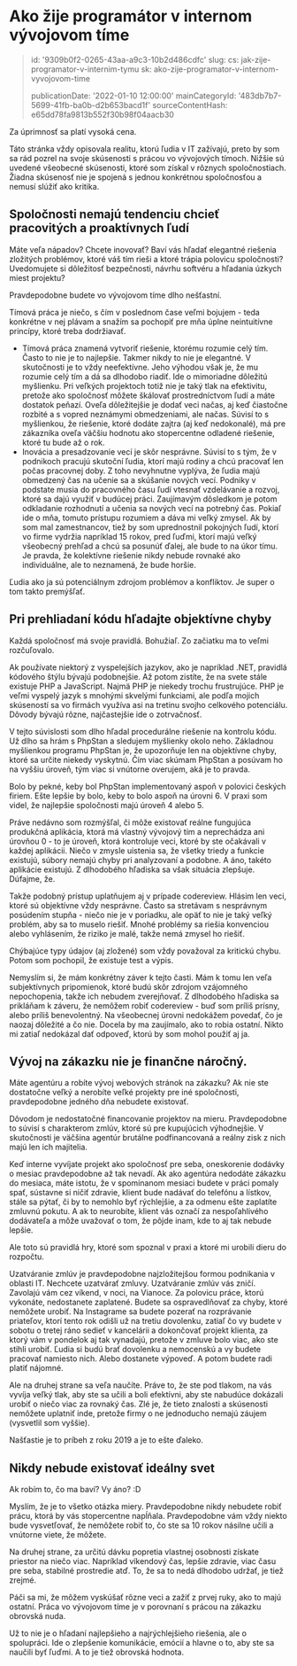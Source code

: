 Ako žije programátor v internom vývojovom tíme
==============================================

> id: '9309b0f2-0265-43aa-a9c3-10b2d486cdfc'
> slug:
> 	cs: jak-zije-programator-v-internim-tymu
> 	sk: ako-zije-programator-v-internom-vyvojovom-time
> 
> publicationDate: '2022-01-10 12:00:00'
> mainCategoryId: '483db7b7-5699-41fb-ba0b-d2b653bacd1f'
> sourceContentHash: e65dd78fa9813b552f30b98f04aacb30

Za úprimnosť sa platí vysoká cena.

Táto stránka vždy opisovala realitu, ktorú ľudia v IT zažívajú, preto by som sa rád pozrel na svoje skúsenosti s prácou vo vývojových tímoch. Nižšie sú uvedené všeobecné skúsenosti, ktoré som získal v rôznych spoločnostiach. Žiadna skúsenosť nie je spojená s jednou konkrétnou spoločnosťou a nemusí slúžiť ako kritika.

Spoločnosti nemajú tendenciu chcieť pracovitých a proaktívnych ľudí
----------------------------------------------

Máte veľa nápadov? Chcete inovovať? Baví vás hľadať elegantné riešenia zložitých problémov, ktoré váš tím rieši a ktoré trápia polovicu spoločnosti? Uvedomujete si dôležitosť bezpečnosti, návrhu softvéru a hľadania úzkych miest projektu?

Pravdepodobne budete vo vývojovom tíme dlho nešťastní.

Tímová práca je niečo, s čím v poslednom čase veľmi bojujem - teda konkrétne v nej plávam a snažím sa pochopiť pre mňa úplne neintuitívne princípy, ktoré treba dodržiavať.

- Tímová práca znamená vytvoriť riešenie, ktorému rozumie celý tím. Často to nie je to najlepšie. Takmer nikdy to nie je elegantné. V skutočnosti je to vždy neefektívne. Jeho výhodou však je, že mu rozumie celý tím a dá sa dlhodobo riadiť. Ide o mimoriadne dôležitú myšlienku. Pri veľkých projektoch totiž nie je taký tlak na efektivitu, pretože ako spoločnosť môžete škálovať prostredníctvom ľudí a máte dostatok peňazí. Oveľa dôležitejšie je dodať veci načas, aj keď čiastočne rozbité a s vopred neznámymi obmedzeniami, ale načas. Súvisí to s myšlienkou, že riešenie, ktoré dodáte zajtra (aj keď nedokonalé), má pre zákazníka oveľa väčšiu hodnotu ako stopercentne odladené riešenie, ktoré tu bude až o rok.
- Inovácia a presadzovanie vecí je skôr nesprávne. Súvisí to s tým, že v podnikoch pracujú skutoční ľudia, ktorí majú rodiny a chcú pracovať len počas pracovnej doby. Z toho nevyhnutne vyplýva, že ľudia majú obmedzený čas na učenie sa a skúšanie nových vecí. Podniky v podstate musia do pracovného času ľudí vtesnať vzdelávanie a rozvoj, ktoré sa dajú využiť v budúcej práci. Zaujímavým dôsledkom je potom odkladanie rozhodnutí a učenia sa nových vecí na potrebný čas. Pokiaľ ide o mňa, tomuto prístupu rozumiem a dáva mi veľký zmysel. Ak by som mal zamestnancov, tiež by som uprednostnil pokojných ľudí, ktorí vo firme vydržia napríklad 15 rokov, pred ľuďmi, ktorí majú veľký všeobecný prehľad a chcú sa posunúť ďalej, ale bude to na úkor tímu. Je pravda, že kolektívne riešenie nikdy nebude rovnaké ako individuálne, ale to neznamená, že bude horšie.

Ľudia ako ja sú potenciálnym zdrojom problémov a konfliktov. Je super o tom takto premýšľať.

Pri prehliadaní kódu hľadajte objektívne chyby
----------------------------------------

Každá spoločnosť má svoje pravidlá. Bohužiaľ. Zo začiatku ma to veľmi rozčuľovalo.

Ak používate niektorý z vyspelejších jazykov, ako je napríklad .NET, pravidlá kódového štýlu bývajú podobnejšie. Až potom zistíte, že na svete stále existuje PHP a JavaScript. Najmä PHP je niekedy trochu frustrujúce. PHP je veľmi vyspelý jazyk s mnohými skvelými funkciami, ale podľa mojich skúseností sa vo firmách využíva asi na tretinu svojho celkového potenciálu. Dôvody bývajú rôzne, najčastejšie ide o zotrvačnosť.

V tejto súvislosti som dlho hľadal procedurálne riešenie na kontrolu kódu. Už dlho sa hrám s PhpStan a sledujem myšlienky okolo neho. Základnou myšlienkou programu PhpStan je, že upozorňuje len na objektívne chyby, ktoré sa určite niekedy vyskytnú. Čím viac skúmam PhpStan a posúvam ho na vyššiu úroveň, tým viac si vnútorne overujem, aká je to pravda.

Bolo by pekné, keby bol PhpStan implementovaný aspoň v polovici českých firiem. Ešte lepšie by bolo, keby to bolo aspoň na úrovni 6. V praxi som videl, že najlepšie spoločnosti majú úroveň 4 alebo 5.

Práve nedávno som rozmýšľal, či môže existovať reálne fungujúca produkčná aplikácia, ktorá má vlastný vývojový tím a neprechádza ani úrovňou 0 - to je úroveň, ktorá kontroluje veci, ktoré by ste očakávali v každej aplikácii. Niečo v zmysle uistenia sa, že všetky triedy a funkcie existujú, súbory nemajú chyby pri analyzovaní a podobne. A áno, takéto aplikácie existujú. Z dlhodobého hľadiska sa však situácia zlepšuje. Dúfajme, že.

Takže podobný prístup uplatňujem aj v prípade codereview. Hlásim len veci, ktoré sú objektívne vždy nesprávne. Často sa stretávam s nesprávnym posúdením stupňa - niečo nie je v poriadku, ale opäť to nie je taký veľký problém, aby sa to muselo riešiť. Mnohé problémy sa riešia konvenciou alebo vyhlásením, že riziko je malé, takže nemá zmysel ho riešiť.

Chýbajúce typy údajov (aj zložené) som vždy považoval za kritickú chybu. Potom som pochopil, že existuje test a výpis.

Nemyslím si, že mám konkrétny záver k tejto časti. Mám k tomu len veľa subjektívnych pripomienok, ktoré budú skôr zdrojom vzájomného nepochopenia, takže ich nebudem zverejňovať. Z dlhodobého hľadiska sa prikláňam k záveru, že nemôžem robiť codereview - buď som príliš prísny, alebo príliš benevolentný. Na všeobecnej úrovni nedokážem povedať, čo je naozaj dôležité a čo nie. Docela by ma zaujímalo, ako to robia ostatní. Nikto mi zatiaľ nedokázal dať odpoveď, ktorú by som mohol použiť aj ja.

Vývoj na zákazku nie je finančne náročný.
---------------------------------

Máte agentúru a robíte vývoj webových stránok na zákazku? Ak nie ste dostatočne veľký a nerobíte veľké projekty pre iné spoločnosti, pravdepodobne jedného dňa nebudete existovať.

Dôvodom je nedostatočné financovanie projektov na mieru. Pravdepodobne to súvisí s charakterom zmlúv, ktoré sú pre kupujúcich výhodnejšie. V skutočnosti je väčšina agentúr brutálne podfinancovaná a reálny zisk z nich majú len ich majitelia.

Keď interne vyvíjate projekt ako spoločnosť pre seba, oneskorenie dodávky o mesiac pravdepodobne až tak nevadí. Ak ako agentúra nedodáte zákazku do mesiaca, máte istotu, že v spomínanom mesiaci budete v práci pomaly spať, sústavne si ničiť zdravie, klient bude nadávať do telefónu a lístkov, stále sa pýtať, či by to nemohlo byť rýchlejšie, a za odmenu ešte zaplatíte zmluvnú pokutu. A ak to neurobíte, klient vás označí za nespoľahlivého dodávateľa a môže uvažovať o tom, že pôjde inam, kde to aj tak nebude lepšie.

Ale toto sú pravidlá hry, ktoré som spoznal v praxi a ktoré mi urobili dieru do rozpočtu.

Uzatváranie zmlúv je pravdepodobne najzložitejšou formou podnikania v oblasti IT. Nechcete uzatvárať zmluvy. Uzatváranie zmlúv vás zničí. Zavolajú vám cez víkend, v noci, na Vianoce. Za polovicu práce, ktorú vykonáte, nedostanete zaplatené. Budete sa ospravedlňovať za chyby, ktoré nemôžete urobiť. Na Instagrame sa budete pozerať na rozprávanie priateľov, ktorí tento rok odišli už na tretiu dovolenku, zatiaľ čo vy budete v sobotu o tretej ráno sedieť v kancelárii a dokončovať projekt klienta, za ktorý vám v pondelok aj tak vynadajú, pretože v zmluve bolo viac, ako ste stihli urobiť. Ľudia si budú brať dovolenku a nemocenskú a vy budete pracovať namiesto nich. Alebo dostanete výpoveď. A potom budete radi platiť nájomné.

Ale na druhej strane sa veľa naučíte. Práve to, že ste pod tlakom, na vás vyvíja veľký tlak, aby ste sa učili a boli efektívni, aby ste nabudúce dokázali urobiť o niečo viac za rovnaký čas. Zlé je, že tieto znalosti a skúsenosti nemôžete uplatniť inde, pretože firmy o ne jednoducho nemajú záujem (vysvetlil som vyššie).

Našťastie je to príbeh z roku 2019 a je to ešte ďaleko.

Nikdy nebude existovať ideálny svet
-------------------------

Ak robím to, čo ma baví? Vy áno? :D

Myslím, že je to všetko otázka miery. Pravdepodobne nikdy nebudete robiť prácu, ktorá by vás stopercentne napĺňala. Pravdepodobne vám vždy niekto bude vysvetľovať, že nemôžete robiť to, čo ste sa 10 rokov násilne učili a vnútorne viete, že môžete.

Na druhej strane, za určitú dávku popretia vlastnej osobnosti získate priestor na niečo viac. Napríklad víkendový čas, lepšie zdravie, viac času pre seba, stabilné prostredie atď. To, že sa to nedá dlhodobo udržať, je tiež zrejmé.

Páči sa mi, že môžem vyskúšať rôzne veci a zažiť z prvej ruky, ako to majú ostatní. Práca vo vývojovom tíme je v porovnaní s prácou na zákazku obrovská nuda.

Už to nie je o hľadaní najlepšieho a najrýchlejšieho riešenia, ale o spolupráci. Ide o zlepšenie komunikácie, emócií a hlavne o to, aby ste sa naučili byť ľuďmi. A to je tiež obrovská hodnota.
